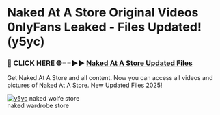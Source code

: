 # Naked At A Store Original Videos 0nlyFans Leaked - Files Updated! (y5yc)

<h3>🔴 CLICK HERE 🌐==►► <a href="https://tinyurl.com/yckcrads" rel="nofollow">Naked At A Store Updated Files</a></h3>

Get Naked At A Store and all content. Now you can access all videos and pictures of Naked At A Store. New Updated Files 2025!

[![y5yc](https://i.imgur.com/hpKpOFt.gif)](https://tinyurl.com/yckcrads)
naked wolfe store<br>
naked wardrobe store